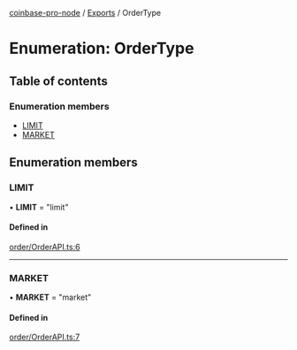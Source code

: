 [coinbase-pro-node](../README.md) / [Exports](../modules.md) / OrderType

# Enumeration: OrderType

## Table of contents

### Enumeration members

- [LIMIT](ordertype.md#limit)
- [MARKET](ordertype.md#market)

## Enumeration members

### LIMIT

• **LIMIT** = "limit"

#### Defined in

[order/OrderAPI.ts:6](https://github.com/bennycode/coinbase-pro-node/blob/4fcd15c/src/order/OrderAPI.ts#L6)

---

### MARKET

• **MARKET** = "market"

#### Defined in

[order/OrderAPI.ts:7](https://github.com/bennycode/coinbase-pro-node/blob/4fcd15c/src/order/OrderAPI.ts#L7)

